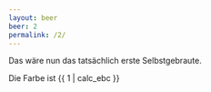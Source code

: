 ```yaml
---
layout: beer
beer: 2
permalink: /2/
---
```


Das wäre nun das tatsächlich erste Selbstgebraute.

Die Farbe ist {{ 1 | calc_ebc }}
